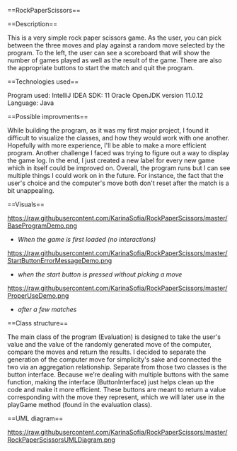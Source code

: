 ==RockPaperScissors==

==Description== 

  This is a very simple rock paper scissors game. As the user, you can pick between the three moves and play against a random move selected by the 
program. To the left, the user can see a scoreboard that will show the number of games played as well as the result of the game. There are also 
the appropriate buttons to start the match and quit the program. 

==Technologies used==

Program used: IntelliJ IDEA
SDK: 11 Oracle OpenJDK version 11.0.12
Language: Java

==Possible improvments==

  While building the program, as it was my first major project, I found it difficult to visualize the classes, and how they would work with one another. 
Hopefully with more experience, I'll be able to make a more efficient program. Another challenge I faced was trying to figure out a way to display the 
game log. In the end, I just created a new label for every new game which in itself could be improved on. Overall, the program runs but I can see multiple
things I could work on in the future. For instance, the fact that the user's choice and the computer's move both don't reset after the match is a bit unappealing.

==Visuals== 

https://raw.githubusercontent.com/KarinaSofia/RockPaperScissors/master/BaseProgramDemo.png
 - *When the game is first loaded (no interactions)*

https://raw.githubusercontent.com/KarinaSofia/RockPaperScissors/master/StartButtonErrorMessageDemo.png
 - *when the start button is pressed without picking a move*

https://raw.githubusercontent.com/KarinaSofia/RockPaperScissors/master/ProperUseDemo.png
 - *after a few matches*

==Class structure==

  The main class of the program (Evaluation) is designed to take the user's value and the value of the randomly generated move of the computer, compare the moves 
and return the results. I decided to separate the generation of the computer move for simplicity's sake and connected the two via an aggregation relationship. 
Separate from those two classes is the button interface. Because we’re dealing with multiple buttons with the same function, making the interface (ButtonInterface) 
just helps clean up the code and make it more efficient. These buttons are meant to return a value corresponding with the move they represent, which we will 
later use in the playGame method (found in the evaluation class). 

==UML diagram==

https://raw.githubusercontent.com/KarinaSofia/RockPaperScissors/master/RockPaperScissorsUMLDiagram.png



